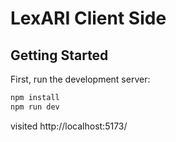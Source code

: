 # LexARI Client Side

## Getting Started

First, run the development server:

```bash
npm install
npm run dev
```
visited http://localhost:5173/

